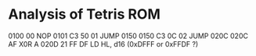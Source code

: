 # Analysis of Tetris ROM

0100    00          NOP
0101    C3 50 01    JUMP 0150
0150    C3 0C 02    JUMP 020C
020C    AF          X0R A
020D    21 FF DF    LD HL, d16 (0xDFFF or 0xFFDF ?)